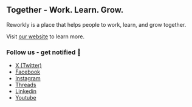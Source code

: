 ## Together - Work. Learn. Grow.

Reworkly is a place that helps people to work, learn, and grow together.

Visit [our website](https://www.reworkly.com) to learn more.

### Follow us - get notified 🔔
- [X (Twitter)](https://twitter.com/try_reworkly)
- [Facebook](https://facebook.com/reworkly)
- [Instagram](https://instagram.com/try_reworkly)
- [Threads](https://threads.net/try_reworkly)
- [Linkedin](https://linkedin.com/company/reworkly)
- [Youtube](https://youtube.com/@reworkly)
